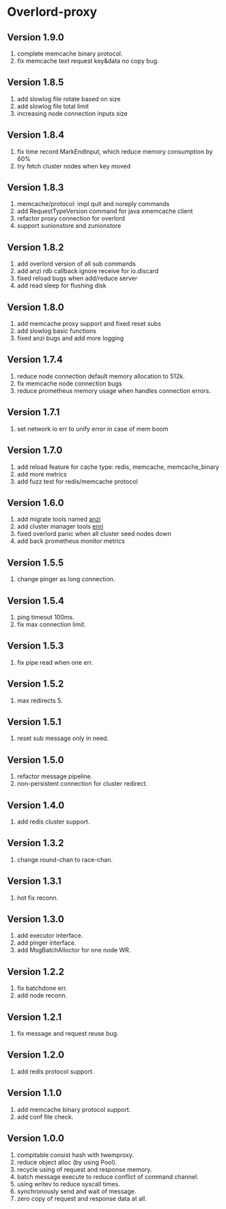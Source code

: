 # Overlord-proxy

## Version 1.9.0
1. complete memcache binary protocol.
2. fix memcache text request key&data no copy bug.

## Version 1.8.5
1. add slowlog file rotate based on size
2. add slowlog file total limit
3. increasing node connection inputs size

## Version 1.8.4
1. fix time record MarkEndInput, which reduce memory consumption by 60%
2. try fetch cluster nodes when key moved

## Version 1.8.3
1. memcache/protocol: impl quit and noreply commands
2. add RequestTypeVersion command for java xmemcache client
3. refactor proxy connection for overlord
4. support sunionstore and zunionstore

## Version 1.8.2
1. add overlord version of all sub commands
2. add anzi rdb callback ignore receive for io.discard
3. fixed reload bugs when add/reduce server
4. add read sleep for flushing disk

## Version 1.8.0
1. add memcache proxy support and fixed reset subs
2. add slowlog basic functions
3. fixed anzi bugs and add more logging

## Version 1.7.4
1. reduce node connection default memory allocation to 512k.
2. fix memcache node connection bugs
3. reduce prometheus memory usage when handles connection errors.

## Version 1.7.1
1. set network io err to unify error in case of mem boom

## Version 1.7.0
1. add reload feature for cache type: redis, memcache, memcache_binary
2. add more metrics
3. add fuzz test for redis/memcache protocol

## Version 1.6.0
1. add migrate tools named [anzi](https://github.com/bilibili/overlord/blob/master/doc/wiki-cn/tools.md)
2. add cluster manager tools [enri](https://github.com/bilibili/overlord/blob/master/doc/wiki-cn/enri.md)
3. fixed overlord panic when all cluster seed nodes down
4. add back prometheus monitor metrics

## Version 1.5.5
1. change pinger as long connection.

## Version 1.5.4
1. ping timeout 100ms.
2. fix max connection limit.

## Version 1.5.3
1. fix pipe read when one err.

## Version 1.5.2
1. max redirects 5.

## Version 1.5.1
1. reset sub message only in need.

## Version 1.5.0
1. refactor message pipeline.
2. non-persistent connection for cluster redirect.

## Version 1.4.0
1. add redis cluster support.

## Version 1.3.2
1. change round-chan to race-chan. 

## Version 1.3.1
1. hot fix  reconn. 

## Version 1.3.0
1. add executor interface.
2. add pinger interface.
3. add MsgBatchAlloctor for one node WR.

## Version 1.2.2
1. fix batchdone err.
2. add node reconn.

## Version 1.2.1
1. fix message and request reuse bug.

## Version 1.2.0
1. add redis protocol support.

## Version 1.1.0
1. add memcache binary protocol support.
2. add conf file check.

## Version 1.0.0
1. compitable consist hash with twemproxy.
2. reduce object alloc (by using Pool).
3. recycle using of request and response memory.
4. batch message execute to reduce conflict of command channel.
5. using writev to reduce syscall times.
6. synchronously send and wait of message.
7. zero copy of request and response data at all.
